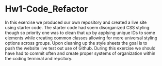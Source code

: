 # Hw1-Code_Refactor
In this exercise we produced our own repository and created a live site using starter code.
The starter code had soem disorganized CSS styling though so priority one was to clean that up by applying unique IDs to some elements while creating common classes allowing for more universal styling options across groups.
Upon cleaning up the style sheets the goal is to push the website live test out use of Github.
During this exercise we should have had to commit often and create proper systems of organization within the coding terminal and repsitory.